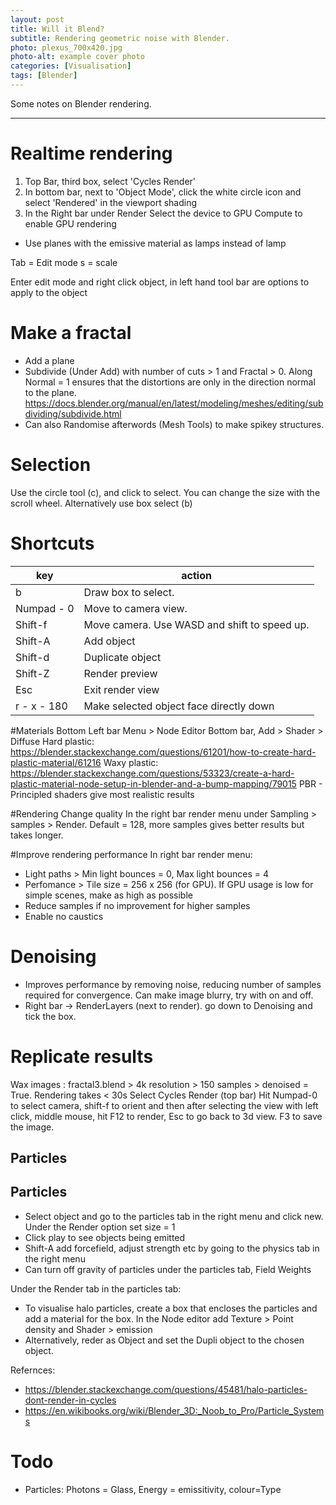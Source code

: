 ```yaml
---
layout: post
title: Will it Blend?
subtitle: Rendering geometric noise with Blender.
photo: plexus_700x420.jpg
photo-alt: example cover photo
categories: [Visualisation]
tags: [Blender]
---
```

Some notes on Blender rendering.

<hr />

# Realtime rendering

1. Top Bar, third box, select 'Cycles Render'
2. In bottom bar, next to 'Object Mode', click the white circle icon and select 'Rendered' in the viewport shading
3. In the Right bar under Render Select the device to GPU Compute to enable GPU rendering

- Use planes with the emissive material as lamps instead of lamp


Tab = Edit mode
s = scale

Enter edit mode and right click object, in left hand tool bar are options to apply to the object

# Make a fractal


- Add a plane
- Subdivide (Under Add) with number of cuts > 1 and Fractal > 0. Along Normal = 1 ensures that the distortions are only in the direction normal to the plane.
https://docs.blender.org/manual/en/latest/modeling/meshes/editing/subdividing/subdivide.html
- Can also Randomise afterwords (Mesh Tools) to make spikey structures.

# Selection
Use the circle tool (c), and click to select. You can change the size with the scroll wheel. Alternatively use box select (b)

# Shortcuts

|key | action |
|----|--------|
b | Draw box to select.
Numpad - 0 | Move to camera view.
Shift-f | Move camera. Use WASD and shift to speed up.
Shift-A | Add object
Shift-d | Duplicate object
Shift-Z | Render preview
Esc | Exit render view 
r - x - 180 | Make selected object face directly down

#Materials
Bottom Left bar Menu > Node Editor
Bottom bar, Add > Shader > Diffuse
Hard plastic: https://blender.stackexchange.com/questions/61201/how-to-create-hard-plastic-material/61216
Waxy plastic: https://blender.stackexchange.com/questions/53323/create-a-hard-plastic-material-node-setup-in-blender-and-a-bump-mapping/79015
PBR - Principled shaders give most realistic results


#Rendering
Change quality In the right bar render menu under Sampling > samples > Render. Default = 128, more samples gives better results but takes longer.

#Improve rendering performance
In right bar render menu:

- Light paths > Min light bounces = 0, Max light bounces = 4
- Perfomance > Tile size = 256 x 256 (for GPU). If GPU usage is low for simple scenes, make as high as possible
- Reduce samples if no improvement for higher samples
- Enable no caustics 

# Denoising

- Improves performance by removing noise, reducing number of samples required for convergence. Can make image blurry, try with on and off.
- Right bar -> RenderLayers (next to render). go down to Denoising and tick the box.

# Replicate results
Wax images : fractal3.blend > 4k resolution > 150 samples > denoised = True. Rendering takes < 30s
Select Cycles Render (top bar) Hit Numpad-0 to select camera, shift-f to orient and then after selecting the view with left click, middle mouse, hit F12 to render, Esc to go back to 3d view. F3 to save the image.


Particles
---------

## Particles


- Select object and go to the particles tab in the right menu and click new. Under the Render option set size = 1
- Click play to see objects being emitted
- Shift-A add forcefield, adjust strength etc by going to the physics tab in the right menu
- Can turn off gravity of particles under the particles tab, Field Weights

Under the Render tab in the particles tab:
- To visualise halo particles, create a box that encloses the particles and add a material for the box. In the Node editor add Texture > Point density and Shader > emission
- Alternatively, reder as Object and set the Dupli object to the chosen object.

Refernces: 
- https://blender.stackexchange.com/questions/45481/halo-particles-dont-render-in-cycles
- https://en.wikibooks.org/wiki/Blender_3D:_Noob_to_Pro/Particle_Systems


# Todo
- Particles: Photons = Glass, Energy = emissitivity, colour=Type
